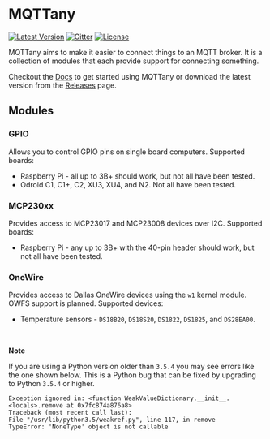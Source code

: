 # MQTTany

[![Latest Version](https://img.shields.io/github/v/tag/CrazyIvan359/mqttany?label=release)](https://github.com/CrazyIvan359/mqttany/releases)
[![Gitter](https://img.shields.io/gitter/room/mqttany/community)](https://gitter.im/mqttany/community)
[![License](https://img.shields.io/github/license/CrazyIvan359/mqttany)](https://github.com/CrazyIvan359/mqttany/blob/master/LICENSE)

MQTTany aims to make it easier to connect things to an MQTT broker. It is a
collection of modules that each provide support for connecting something.

Checkout the [Docs](https://github.com/CrazyIvan359/mqttany/wiki) to get
started using MQTTany or download the latest version from the
[Releases](https://github.com/CrazyIvan359/mqttany/releases) page.

## Modules

### GPIO

Allows you to control GPIO pins on single board computers.
Supported boards:
- Raspberry Pi - all up to 3B+ should work, but not all have been tested.
- Odroid C1, C1+, C2, XU3, XU4, and N2. Not all have been tested.

### MCP230xx

Provides access to MCP23017 and MCP23008 devices over I2C.
Supported boards:
- Raspberry Pi - any up to 3B+ with the 40-pin header should work, but not all
  have been tested.

### OneWire

Provides access to Dallas OneWire devices using the `w1` kernel module. OWFS
support is planned.
Supported devices:
- Temperature sensors - `DS18B20`, `DS18S20`, `DS1822`, `DS1825`, and `DS28EA00`.

<br>

**Note**

If you are using a Python version older than `3.5.4` you may see errors like
the one shown below. This is a Python bug that can be fixed by upgrading to
Python `3.5.4` or higher.

```none
Exception ignored in: <function WeakValueDictionary.__init__.<locals>.remove at 0x7fc874a876a8>
Traceback (most recent call last):
File "/usr/lib/python3.5/weakref.py", line 117, in remove
TypeError: 'NoneType' object is not callable
```
